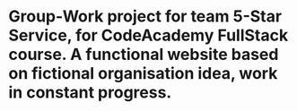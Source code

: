 # Group-Work project for team 5-Star Service, for CodeAcademy FullStack course. A functional website based on fictional organisation idea, work in constant progress.
